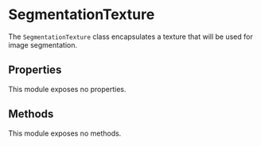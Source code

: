 # SegmentationTexture

The `SegmentationTexture` class encapsulates a texture that will be used for image segmentation.

## Properties

This module exposes no properties.

## Methods

This module exposes no methods.

